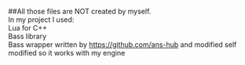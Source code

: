 ##All those files are NOT created by myself.  
In my project I used:  
Lua for C++  
Bass library   
Bass wrapper written by https://github.com/ans-hub and modified self modified so it works with my engine
